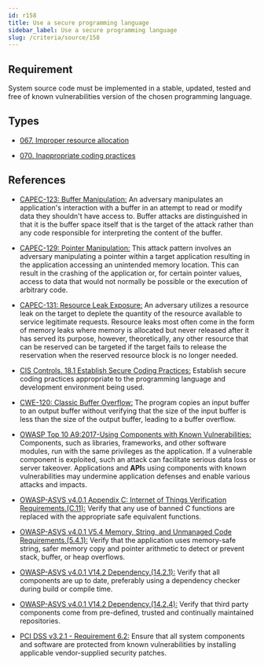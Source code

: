```yaml
---
id: r158
title: Use a secure programming language
sidebar_label: Use a secure programming language
slug: /criteria/source/158
---
```


## Requirement

System source code must be implemented
in a stable, updated, tested
and free of known vulnerabilities version
of the chosen programming language.

## Types

- [067. Improper resource allocation](/types/067)

- [070. Inappropriate coding practices](/types/070)

## References

- [CAPEC-123: Buffer Manipulation:](http://capec.mitre.org/data/definitions/123.html)
An adversary
manipulates an application's interaction
with a buffer in an attempt to read
or modify data they shouldn't have access to.
Buffer attacks
are distinguished in that
it is the buffer space itself
that is the target of the attack
rather than any code responsible
for interpreting the content of the buffer.

- [CAPEC-129: Pointer Manipulation:](http://capec.mitre.org/data/definitions/129.html)
This attack pattern
involves an adversary manipulating a pointer
within a target application
resulting in the application accessing
an unintended memory location.
This can result in the crashing of the application or,
for certain pointer values,
access to data that would not normally be possible
or the execution of arbitrary code.

- [CAPEC-131: Resource Leak Exposure:](http://capec.mitre.org/data/definitions/131.html)
An adversary utilizes a resource leak on the target
to deplete the quantity of the resource available
to service legitimate requests.
Resource leaks most often
come in the form of memory leaks
where memory is allocated
but never released after it has served its purpose,
however,
theoretically,
any other resource that can be reserved
can be targeted if the target fails
to release the reservation
when the reserved resource block is no longer needed.

- [CIS Controls. 18.1 Establish Secure Coding Practices:](https://www.cisecurity.org/controls/)
Establish secure coding practices
appropriate to the programming language
and development environment being used.

- [CWE-120: Classic Buffer Overflow:](https://cwe.mitre.org/data/definitions/120.html)
The program copies an input buffer
to an output buffer
without verifying that the size of the input buffer
is less than the size of the output buffer,
leading to a buffer overflow.

- [OWASP Top 10 A9:2017-Using Components with Known Vulnerabilities:](https://owasp.org/www-project-top-ten/OWASP_Top_Ten_2017/Top_10-2017_A9-Using_Components_with_Known_Vulnerabilities)
Components, such as libraries, frameworks,
and other software modules,
run with the same privileges as the application.
If a vulnerable component is exploited,
such an attack
can facilitate serious data loss
or server takeover.
Applications and **API**s
using components with known vulnerabilities
may undermine application defenses
and enable various attacks and impacts.

- [OWASP-ASVS v4.0.1 Appendix C: Internet of Things Verification Requirements.(C.11):](https://owasp.org/www-project-application-security-verification-standard/)
Verify that any use of banned *C* functions
are replaced with the appropriate safe equivalent functions.

- [OWASP-ASVS v4.0.1 V5.4 Memory, String, and Unmanaged Code Requirements.(5.4.1):](https://owasp.org/www-project-application-security-verification-standard/)
Verify that the application uses memory-safe string,
safer memory copy and pointer arithmetic
to detect or prevent stack, buffer,
or heap overflows.

- [OWASP-ASVS v4.0.1 V14.2 Dependency.(14.2.1):](https://owasp.org/www-project-application-security-verification-standard/)
Verify that all components are up to date,
preferably using a dependency checker
during build or compile time.

- [OWASP-ASVS v4.0.1 V14.2 Dependency.(14.2.4):](https://owasp.org/www-project-application-security-verification-standard/)
Verify that third party components
come from pre-defined, trusted
and continually maintained repositories.

- [PCI DSS v3.2.1 - Requirement 6.2:](https://www.pcisecuritystandards.org/documents/PCI_DSS_v3-2-1.pdf)
Ensure that all system components and software
are protected from known vulnerabilities
by installing applicable vendor-supplied security patches.

